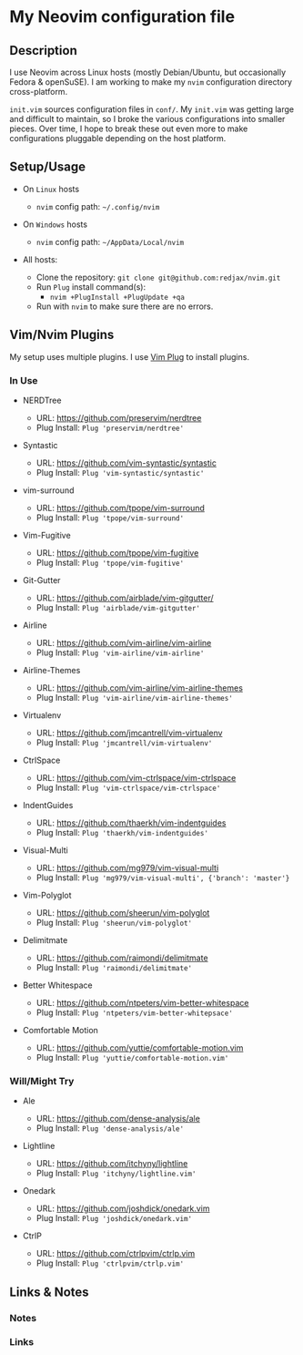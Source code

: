 ﻿# My Neovim configuration file

## Description

I use Neovim across Linux hosts (mostly Debian/Ubuntu, but occasionally Fedora & openSuSE). I am working to make my `nvim` configuration directory cross-platform.

`init.vim` sources configuration files in `conf/`. My `init.vim` was getting large and difficult to maintain, so I broke the various configurations into smaller pieces. Over time, I hope to break these out even more to make configurations pluggable depending on the host platform.

## Setup/Usage

- On `Linux` hosts
	- `nvim` config path: `~/.config/nvim`

- On `Windows` hosts
  - `nvim` config path: `~/AppData/Local/nvim`
	
- All hosts:
	- Clone the repository: `git clone git@github.com:redjax/nvim.git`
	- Run `Plug` install command(s):
	  - `nvim +PlugInstall +PlugUpdate +qa`
	- Run with `nvim` to make sure there are no errors.

## Vim/Nvim Plugins

My setup uses multiple plugins. I use [Vim Plug](https://github.com/junegunn/vim-plug) to install plugins.

### In Use

- NERDTree
	- URL: https://github.com/preservim/nerdtree
  - Plug Install: `Plug 'preservim/nerdtree'`

- Syntastic
  - URL: https://github.com/vim-syntastic/syntastic
  - Plug Install: `Plug 'vim-syntastic/syntastic'`

- vim-surround
  - URL: https://github.com/tpope/vim-surround
  - Plug Install: `Plug 'tpope/vim-surround'`

- Vim-Fugitive
  - URL: https://github.com/tpope/vim-fugitive
  - Plug Install: `Plug 'tpope/vim-fugitive'`

- Git-Gutter
  - URL: https://github.com/airblade/vim-gitgutter/
  - Plug Install: `Plug 'airblade/vim-gitgutter'`

- Airline
  - URL: https://github.com/vim-airline/vim-airline
  - Plug Install: `Plug 'vim-airline/vim-airline'`

- Airline-Themes
  - URL: https://github.com/vim-airline/vim-airline-themes
  - Plug Install: `Plug 'vim-airline/vim-airline-themes'`

- Virtualenv
  - URL: https://github.com/jmcantrell/vim-virtualenv
  - Plug Install: `Plug 'jmcantrell/vim-virtualenv'`

- CtrlSpace
  - URL: https://github.com/vim-ctrlspace/vim-ctrlspace
  - Plug Install: `Plug 'vim-ctrlspace/vim-ctrlspace'`

- IndentGuides
  - URL: https://github.com/thaerkh/vim-indentguides
  - Plug Install: `Plug 'thaerkh/vim-indentguides'`

- Visual-Multi
  - URL: https://github.com/mg979/vim-visual-multi
  - Plug Install: `Plug 'mg979/vim-visual-multi', {'branch': 'master'}`

- Vim-Polyglot
  - URL: https://github.com/sheerun/vim-polyglot
  - Plug Install: `Plug 'sheerun/vim-polyglot'`

- Delimitmate
  - URL: https://github.com/raimondi/delimitmate
  - Plug Install: `Plug 'raimondi/delimitmate'`

- Better Whitespace
  - URL: https://github.com/ntpeters/vim-better-whitespace
  - Plug Install: `Plug 'ntpeters/vim-better-whitepsace'`

- Comfortable Motion
  - URL: https://github.com/yuttie/comfortable-motion.vim
  - Plug Install: `Plug 'yuttie/comfortable-motion.vim'`

### Will/Might Try

- Ale
  - URL: https://github.com/dense-analysis/ale
  - Plug Install: `Plug 'dense-analysis/ale'`

- Lightline
  - URL: https://github.com/itchyny/lightline
  - Plug Install: `Plug 'itchyny/lightline.vim'`

- Onedark
  - URL: https://github.com/joshdick/onedark.vim
  - Plug Install: `Plug 'joshdick/onedark.vim'`

- CtrlP
  - URL: https://github.com/ctrlpvim/ctrlp.vim
  - Plug Install: `Plug 'ctrlpvim/ctrlp.vim'`

## Links & Notes

### Notes

### Links


